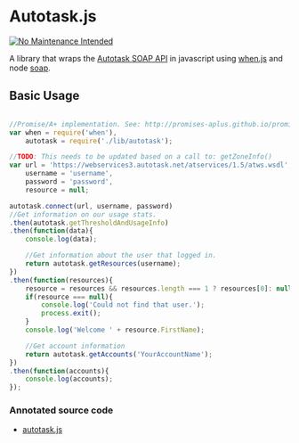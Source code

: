 # Autotask.js

[![No Maintenance Intended](http://unmaintained.tech/badge.svg)](http://unmaintained.tech/)

A library that wraps the [Autotask SOAP API](https://www.autotask.net/help/content/Userguides/T_WebServicesAPIv1_5.pdf) in javascript using [when.js](https://github.com/cujojs/when) and node [soap](https://www.npmjs.org/package/soap). 

## Basic Usage

```javascript

//Promise/A+ implementation. See: http://promises-aplus.github.io/promises-spec/
var when = require('when'), 
	autotask = require('./lib/autotask'); 

//TODO: This needs to be updated based on a call to: getZoneInfo()
var url = 'https://webservices3.autotask.net/atservices/1.5/atws.wsdl',
	username = 'username', 
	password = 'password',
	resource = null; 

autotask.connect(url, username, password)
//Get information on our usage stats. 
.then(autotask.getThresholdAndUsageInfo) 
.then(function(data){
	console.log(data);

	//Get information about the user that logged in.
	return autotask.getResources(username); 
})
.then(function(resources){
	resource = resources && resources.length === 1 ? resources[0]: null;
	if(resource === null){
		console.log('Could not find that user.');
		process.exit(); 
	} 
	console.log('Welcome ' + resource.FirstName);

	//Get account information 
	return autotask.getAccounts('YourAccountName');
})
.then(function(accounts){
	console.log(accounts); 
});

```



### Annotated source code

 - [autotask.js](http://htmlpreview.github.io/?https://github.com/BrandonBoone/Autotask.js/blob/master/docs/autotask.html)
